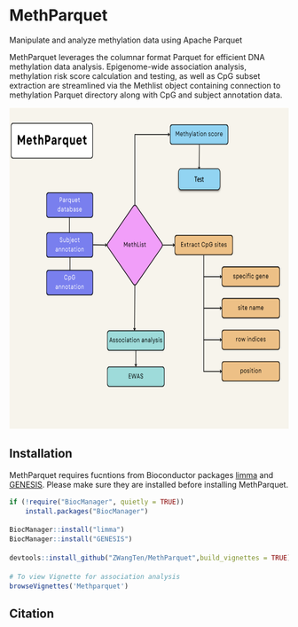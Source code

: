 
<!-- README.md is generated from README.Rmd. Please edit that file -->

# MethParquet

Manipulate and analyze methylation data using Apache Parquet

MethParquet leverages the columnar format Parquet for efficient DNA
methylation data analysis. Epigenome-wide association analysis,
methylation risk score calculation and testing, as well as CpG subset
extraction are streamlined via the Methlist object containing connection
to methylation Parquet directory along with CpG and subject annotation
data.

<img
src="https://github.com/ZWangTen/MethParquet/blob/main/man/Figure/MethParquet.png"
width="700" height="580" />

## Installation

MethParquet requires fucntions from Bioconductor packages
[limma](https://bioconductor.org/packages/release/bioc/html/limma.html)
and
[GENESIS](https://bioconductor.org/packages/release/bioc/html/GENESIS.html).
Please make sure they are installed before installing MethParquet.

``` r
if (!require("BiocManager", quietly = TRUE))
    install.packages("BiocManager")

BiocManager::install("limma")
BiocManager::install("GENESIS")

devtools::install_github("ZWangTen/MethParquet",build_vignettes = TRUE)

# To view Vignette for association analysis
browseVignettes('Methparquet')
```

## Citation
